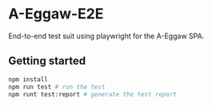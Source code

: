 # A-Eggaw-E2E
End-to-end test suit using playwright for the A-Eggaw SPA.

## Getting started
```bash
npm install
npm run test # run the test
npm runt test:report # generate the test report
```
